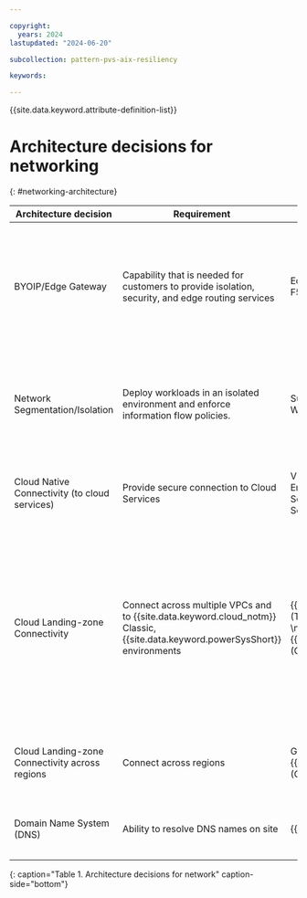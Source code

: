```yaml
---

copyright:
  years: 2024
lastupdated: "2024-06-20"

subcollection: pattern-pvs-aix-resiliency

keywords:

---
```


{{site.data.keyword.attribute-definition-list}}

# Architecture decisions for networking
{: #networking-architecture}




| Architecture decision |Requirement | Alternatives | Decision | Rationale |
|-----|-----|-----|-----|------|
| BYOIP/Edge Gateway             | Capability that is needed for customers to provide isolation, security, and edge routing services | Edge Gateways:  Palo Alto, Fortinet, F5 with the client choice | Gateway: Client choice \n {{site.data.keyword.vpc_short}} facilitates BYOIP | * Edge Gateway is client choice based on the requirements \n * Client can [bring their own subnet](/docs/vpc?topic=vpc-configuring-address-prefixes) IP address range to an {{site.data.keyword.vpc_full}} \n * GRE (Generic Routing Encapsulation) Tunnel connecting the {{site.data.keyword.powerSysShort}} to VPC for routes to be advertised across on-premises environment |
|Network Segmentation/Isolation | Deploy workloads in an isolated environment and enforce information flow policies. | Subnets, Security Groups, ACLs, Workspaces | * VPCs and subnets \n * Separate {{site.data.keyword.powerSysShort}} LPARs | * Native VPC isolation by using separate VPCs and subnets environments for separation of workload \n * {{site.data.keyword.powerSysShort}} isolation \n * Security group with inbound rule, address prefix, and subnet for Secure Automated Backup with Compass. |
| Cloud Native Connectivity (to cloud services) | Provide secure connection to Cloud Services | VPC Gateway + Virtual Private Endpoints (VPE) \n Private Cloud Service endpoints \n Public Cloud Service Endpoints | VPC Gateway + Virtual Private Endpoints (VPE) | VPC Gateway + Virtual Private Endpoints enable connectivity to {{site.data.keyword.cloud_notm}} services by using private IP addresses allocated from a VPC subnet.|
| Cloud Landing-zone Connectivity | Connect across multiple VPCs and to {{site.data.keyword.cloud_notm}} Classic, {{site.data.keyword.powerSysShort}} environments | {{site.data.keyword.tg_short}} (TGW) \n Power Edge Router (PER) \n Global {{site.data.keyword.tg_short}} (GTGW) | * {{site.data.keyword.tg_short}} \n * Power Edge Router (PER) | * {{site.data.keyword.tg_short}}s (TGW) are used for interconnectivity between {{site.data.keyword.powerSysShort}} and VPCs. {{site.data.keyword.tg_short}}s have built in redundancy. TGWs are regional and are deployed 2 per AZ within the same region. \n * Power Edge Routers (PER) are also deployed as 2 per region. PER is used for interconnectivity between {{site.data.keyword.powerSysShort}} and the TGW. For more information see [getting started with PER] (/docs/power-iaas?topic=power-iaas-per)|
| Cloud Landing-zone Connectivity across regions | Connect across regions | Global {{site.data.keyword.tg_short}} (GTGW) | Global {{site.data.keyword.tg_short}} (GTGW) | * Interconnects classic, VPCs and {{site.data.keyword.powerSysShort}} resources across regions. /n * Connect to environments in other regions for resiliency data replication purposes.|
| Domain Name System (DNS) | Ability to resolve DNS names on site | {{site.data.keyword.dns_full_notm}} | IBM continues to forward or relay the DNS to client DNS Servers onsite | * This is the default option in the absence of a specific customer requirement to manage DNS \n * Name resolution for the backup server connections is required. |
{: caption="Table 1. Architecture decisions for network" caption-side="bottom"}
